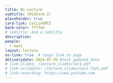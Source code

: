 ```yaml
---
title: No Lecture
subtitle: (Midterm 2) 
placeholder: true
card-link: LecLinkMT2
back-color: ffffee
# subtitle: And a subtitle
description:   
people:
  - kani
layout: lecture
no-link: true  # stops link to page 
deliverydate: 2024-07-30 #last updated date
# link-slides: /lecture_slides/lec1.pdf
# link-scribbles: /lecture_slides/Lec1-fa21.pdf
# link-recording: https://www.youtube.com
---
```


